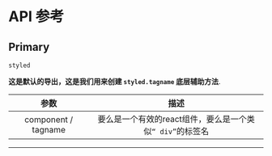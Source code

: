 # API 参考

## Primary

`styled`

**这是默认的导出，这是我们用来创建 `styled.tagname` 底层辅助方法**.

|  参数   | 描述  | 
| :---:  | :---: | 
| component / tagname  | 要么是一个有效的react组件，要么是一个类似`“ div”`的标签名 |




----------------
